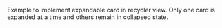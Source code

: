 Example to implement expandable card in recycler view. Only one card is expanded at a time and others remain in collapsed state.
